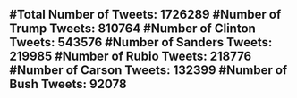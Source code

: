 #Total Number of Tweets: 1726289 
#Number of Trump Tweets: 810764
#Number of Clinton Tweets: 543576
#Number of Sanders Tweets: 219985
#Number of Rubio Tweets: 218776
#Number of Carson Tweets: 132399
#Number of Bush Tweets: 92078
---
